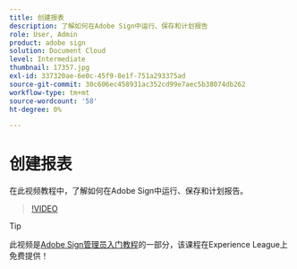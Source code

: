 ```yaml
---
title: 创建报表
description: 了解如何在Adobe Sign中运行、保存和计划报告
role: User, Admin
product: adobe sign
solution: Document Cloud
level: Intermediate
thumbnail: 17357.jpg
exl-id: 337320ae-6e0c-45f9-8e1f-751a293375ad
source-git-commit: 30c606ec458931ac352cd99e7aec5b38074db262
workflow-type: tm+mt
source-wordcount: '58'
ht-degree: 0%

---
```


# 创建报表

在此视频教程中，了解如何在Adobe Sign中运行、保存和计划报告。

>[!VIDEO](https://video.tv.adobe.com/v/17357?hidetitle=true)

>[!TIP]
>
>此视频是[Adobe Sign管理员入门教程](https://experienceleague.adobe.com/?recommended=Sign-A-1-2020.2)的一部分，该课程在Experience League上免费提供！
